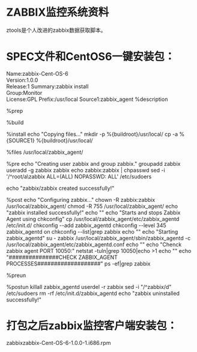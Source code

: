 # ZABBIX监控系统资料
ztools是个人改进的zabbix数据获取脚本。
# SPEC文件和CentOS6一键安装包：
Name:zabbix-Cent-OS-6		
Version:1.0.0	
Release:1
Summary:zabbix install	
Group:Monitor		
License:GPL	
Prefix:/usr/local
Source1:zabbix_agent
%description

%prep

%build

%install
echo "Copying files..."
mkdir -p %{buildroot}/usr/local/
cp -a %{SOURCE1} %{buildroot}/usr/local/

%files
/usr/local/zabbix_agent/

%pre
echo "Creating user zabbix and group zabbix."
groupadd zabbix
useradd -g zabbix zabbix
echo zabbix:zabbix | chpasswd
sed -i '/^root/a\zabbix	ALL=(ALL)	NOPASSWD: ALL' /etc/sudoers

echo "zabbix/zabbix created successfully!"

%post
echo "Configuring zabbix..."
chown -R zabbix:zabbix /usr/local/zabbix_agent/
chmod -R 755 /usr/local/zabbix_agent/
echo "zabbix installed successfully!"
echo  ""
echo "Starts and stops Zabbix Agent using chkconfig"
cp /usr/local/zabbix_agent/etc/zabbix_agentd /etc/init.d/
chkconfig --add zabbix_agentd
chkconfig --level 345 zabbix_agentd on
chkconfig --list|grep zabbix
echo  ""
echo "Starting zabbix_agentd"
su - zabbix
/usr/local/zabbix_agent/sbin/zabbix_agentd -c /usr/local/zabbix_agent/etc/zabbix_agentd.conf
echo ""
echo "Chenck zabbix agent PORT 10050:"
netstat -tuln|grep 10050|echo >1
echo  ""
echo "###############CHECK ZABBIX_AGENT PROCESSES###################"
ps -ef|grep zabbix

%preun

%postun
killall zabbix_agentd
userdel -r zabbix
sed -i "/^zabbix/d" /etc/sudoers
rm -rf /etc/init.d/zabbix_agentd
echo "zabbix uninstalled successfully!"


# 打包之后zabbix监控客户端安装包：
zabbixzabbix-Cent-OS-6-1.0.0-1.i686.rpm
